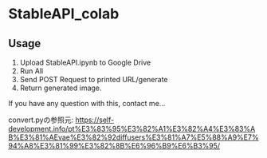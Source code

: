 # StableAPI_colab
## Usage
1. Upload StableAPI.ipynb to Google Drive
2. Run All
3. Send POST Request to printed URL/generate
4. Return generated image.

If you have any question with this, contact me...

convert.pyの参照元:
https://self-development.info/pt%E3%83%95%E3%82%A1%E3%82%A4%E3%83%AB%E3%81%AEvae%E3%82%92diffusers%E3%81%A7%E5%88%A9%E7%94%A8%E3%81%99%E3%82%8B%E6%96%B9%E6%B3%95/
